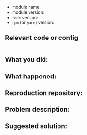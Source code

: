 <!--
English/日本語

Thanks for your interest in the project. I appreciate bugs filed and PRs submitted!
Please make sure that you are familiar with and follow the Code of Conduct for
this project (found in the CODE_OF_CONDUCT.md file).

Please fill out this template with all the relevant information so we can
understand what's going on and fix the issue.

I'll probably ask you to submit the fix (after giving some direction). If you've
never done that before, that's great! Check this free short video tutorial to
learn how: http://kcd.im/pull-request

全て日本語で入力して構いません。
もし、あなたが日本語に精通していればそちらの方が素早い対応ができます。

プロジェクトに興味を持ってくれてありがとうございます。提出されたバグとPRに感謝します！
このプロジェクトの行動規範(CODE_OF_CONDUCT)を確認し、それに従ってください。（CODE_OF_CONDUCT.mdファイルにあります）

何が起こっているのかそして問題の解決のために、関連するすべての情報をこのテンプレートに入力し全ての人が問題を理解できるようにしてください。

私はたぶん、あなたに修正を依頼します(いくつかの議論の後で)。もし、あなたが今までにそれを行ったことがないとしたら、素晴らしいです。無料の短いビデオチュートリアルでそれを学ぶことができます。 http://kcd.im/pull-request
-->

- module name:
- module version:
- `node` version:
- `npm` (or `yarn`) version:

## Relevant code or config <!-- 関連するコードまたは設定 -->


```javascript

```

<!-- 何をしましたか？ -->
## What you did:


<!-- 何が起きました？ -->
## What happened:

<!--
Please provide the full error message/screenshots/anything
全てのエラーメッセージ、スクリーンショット、何でも提供してください。
-->


<!-- 再現レポジトリ -->
## Reproduction repository:

<!--
If possible, please create a repository that reproduces the issue with the
minimal amount of code possible.
もし可能ならば、最小限のコードでこのイシューを再現するレポジトリを作成してください。
-->


<!--問題の説明 -->
## Problem description:


<!-- 推奨される解決策 -->
## Suggested solution:


